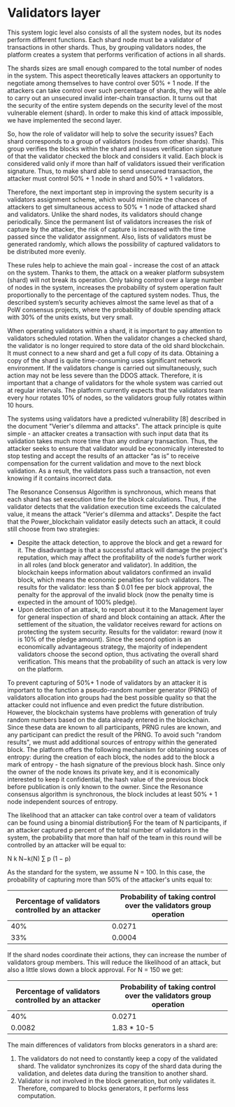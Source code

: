 # Validators layer

This system logic level also consists of all the system nodes, but its nodes perform different functions. Each shard node must be a validator of transactions in other shards. Thus, by grouping validators nodes, the platform creates a system that performs verification of actions in all shards.

The shards sizes are small enough compared to the total number of nodes in the system. This aspect theoretically leaves attackers an opportunity to negotiate among themselves to have control over 50% + 1 node. If the attackers can take control over such percentage of shards, they will be able to carry out an unsecured invalid inter-chain transaction. It turns out that the security of the entire system depends on the security level of the most vulnerable element (shard). In order to make this kind of attack impossible, we have implemented the second layer.

So, how the role of validator will help to solve the security issues? Each shard corresponds to a group of validators (nodes from other shards). This group verifies the blocks within the shard and issues verification signature of that the validator checked the block and considers it valid. Each block is considered valid only if more than half of validators issued their verification signature. Thus, to make shard able to send unsecured transaction, the attacker must control 50% + 1 node in shard and 50% + 1 validators.

Therefore, the next important step in improving the system security is a validators assignment scheme, which would minimize the chances of attackers to get simultaneous access to 50% + 1 node of attacked shard and
validators. Unlike the shard nodes, its validators should change periodically. Since the permanent list of validators increases the risk of capture by the attacker, the risk of capture is increased with the time passed since the validator assignment. Also, lists of validators must be generated randomly, which allows the possibility of captured validators to be distributed more evenly.

These rules help to achieve the main goal - increase the cost of an attack on the system. Thanks to them, the attack on a weaker platform subsystem (shard) will not break its operation. Only taking control over a large number of nodes in the system, increases the probability of system operation fault proportionally to the percentage of the captured system nodes. Thus, the described system’s security achieves almost the same level as that of a PoW consensus projects, where the probability of double spending attack with 30% of the units exists, but very small.

When operating validators within a shard, it is important to pay attention to validators scheduled rotation. When the validator changes a checked shard, the validator is no longer required to store data of the old shard blockchain. It must connect to a new shard and get a full copy of its data. Obtaining a copy of the shard is quite time-consuming uses significant network environment. If the validators change is carried out simultaneously, such action may not be less severe than the DDOS attack. Therefore, it is important that a change of validators for the whole system was carried out at regular intervals. The platform currently expects that the validators team every hour rotates 10% of nodes, so the validators group fully rotates within 10 hours.

The systems using validators have a predicted vulnerability [8] described in the document "Verier's dilemma and attacks". The attack principle is quite simple - an attacker creates a transaction with such input data that its validation takes much more time than any ordinary transaction. Thus, the attacker seeks to ensure that validator would be economically interested to stop testing and accept the results of an attacker “as is” to receive compensation for the current validation and move to the next block validation. As a result, the validators pass such a transaction, not even knowing if it contains incorrect data.

The Resonance Consensus Algorithm is synchronous, which means that each shard has set execution time for the block calculations. Thus, if the validator detects that the validation execution time exceeds the calculated value, it means the attack "Verier's dilemma and attacks". Despite the fact that the Power_blockchain validator easily detects such an attack, it could still choose from two strategies:

- Despite the attack detection, to approve the block and get a reward for it. The disadvantage is that a successful attack will damage the project's reputation, which may affect the profitability of the node’s further work in all roles (and block generator and validator). In addition, the blockchain keeps information about validators confirmed an invalid block, which means the economic penalties for such validators. The results for the validator: less than $ 0.01 fee per block approval, the penalty for the approval of the invalid block (now the penalty time is expected in the amount of 100% pledge).
- Upon detection of an attack, to report about it to the Management layer for general inspection of shard and block containing an attack. After the settlement of the situation, the validator receives reward for actions on protecting the system security. Results for the validator: reward (now it is 10% of the pledge amount).
  Since the second option is an economically advantageous strategy, the majority of independent validators choose the second option, thus activating the overall shard verification. This means that the probability of such an attack is very low on the platform.

To prevent capturing of 50%+ 1 node of validators by an attacker it is important to the function a pseudo-random number generator (PRNG) of validators allocation into groups had the best possible quality so that the attacker could not influence and even predict the future distribution. However, the blockchain systems have problems with generation of truly random numbers based on the data already entered in the blockchain. Since these data are known to all participants, PRNG rules are known, and any participant can predict the result of the PRNG. To avoid such "random results", we must add additional sources of entropy within the generated block. The platform offers the following mechanism for obtaining sources of entropy: during the creation of each block, the nodes add to the block a mark of entropy - the hash signature of the previous block hash. Since only the owner of the node knows its private key, and it is economically interested to keep it confidential, the hash value of the previous block before publication is only known to the owner. Since the Resonance consensus algorithm is synchronous, the block includes at least 50% + 1 node independent sources of entropy.

The likelihood that an attacker can take control over a team of validators can be found using a binomial distribution§ For the team of N participants, if an attacker captured p percent of the total number of validators in the system, the probability that more than half of the team in this round will be controlled by an attacker will be equal to:

N k N−k(N) ∑ p (1 − p)

As the standard for the system, we assume N = 100. In this case, the probability of capturing more than 50% of the attacker's units equal to:

| Percentage of validators controlled by an attacker | Probability of taking control over the validators group operation |
| -------------------------------------------------- | ----------------------------------------------------------------- |
| 40%                                                | 0.0271                                                            |
| 33%                                                | 0.0004                                                            |

If the shard nodes coordinate their actions, they can increase the number of validators group members. This will reduce the likelihood of an attack, but also a little slows down a block approval. For N = 150 we get:

| Percentage of validators controlled by an attacker | Probability of taking control over the validators group operation |
| -------------------------------------------------- | ----------------------------------------------------------------- |
| 40%                                                | 0.0271                                                            |
| 0.0082                                             | 1.83 \* 10-5                                                      |

The main differences of validators from blocks generators in a shard are:

1. The validators do not need to constantly keep a copy of the validated shard. The validator synchronizes its copy of the shard data during the validation, and deletes data during the transition to another shard.
2. Validator is not involved in the block generation, but only validates it. Therefore, compared to blocks generators, it performs less computation.
